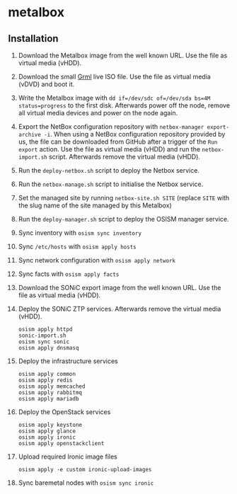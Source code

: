 # metalbox

## Installation

1. Download the Metalbox image from the well known URL. Use the file as virtual
   media (vHDD).
2. Download the small [Grml](https://grml.org/download/) live ISO file. Use the
   file as virtual media (vDVD) and boot it.
3. Write the Metalbox image with `dd if=/dev/sdc of=/dev/sda bs=4M status=progress` to
   the first disk. Afterwards power off the node, remove all virtual media devices and
   power on the node again.
4. Export the NetBox configuration repository with `netbox-manager export-archive -i`.
   When using a NetBox configuration repository provided by us, the file can be downloaded
   from GitHub after a trigger of the `Run export` action. Use the file  as virtual
   media (vHDD) and run the `netbox-import.sh` script.
   Afterwards remove the virtual media (vHDD).
5. Run the `deploy-netbox.sh` script to deploy the Netbox service.
6. Run the `netbox-manage.sh` script to initialise the Netbox service.
7. Set the managed site by running `netbox-site.sh SITE`
   (replace `SITE` with the slug name of the site managed by this Metalbox)
8. Run the `deploy-manager.sh` script to deploy the OSISM manager service.
9. Sync inventory with `osism sync inventory`
10. Sync `/etc/hosts` with `osism apply hosts`
11. Sync network configuration with `osism apply network`
12. Sync facts with `osism apply facts`
13. Download the SONiC export image from the well known URL. Use the file as
    virtual media (vHDD).
14. Deploy the SONiC ZTP services. Afterwards remove the virtual media (vHDD).

    ```
    osism apply httpd
    sonic-import.sh
    osism sync sonic
    osism apply dnsmasq
    ```

15. Deploy the infrastructure services

    ```
    osism apply common
    osism apply redis
    osism apply memcached
    osism apply rabbitmq
    osism apply mariadb
    ```

16. Deploy the OpenStack services

    ```
    osism apply keystone
    osism apply glance
    osism apply ironic
    osism apply openstackclient
    ```

17. Upload required Ironic image files

    ```
    osism apply -e custom ironic-upload-images
    ```

18. Sync baremetal nodes with `osism sync ironic`
